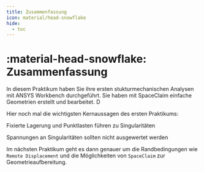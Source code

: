 ```yaml
---
title: Zusammenfassung
icon: material/head-snowflake
hide:
  - toc
---
```


# :material-head-snowflake: Zusammenfassung

In diesem Praktikum haben Sie ihre ersten stukturmechanischen Analysen mit ANSYS Workbench durchgeführt. Sie haben mit SpaceClaim einfache Geometrien erstellt und bearbeitet. D

Hier noch mal die wichtigsten Kernaussagen des ersten Praktikums:

<div class="steps" markdown="1">

  <div class="step">
    <p class="step-title" role="heading" aria-level="2">Fixierte Lagerung und Punktlasten führen zu Singularitäten</p>
  </div>

  <div class="step">
    <p class="step-title" role="heading" aria-level="2">Spannungen an Singularitäten sollten nicht ausgewertet werden</p>
  </div>

</div>

Im nächsten Praktikum geht es dann genauer um die Randbedingungen wie `Remote Displacement` und die Möglichkeiten von `SpaceClaim` zur Geometrieaufbereitung.